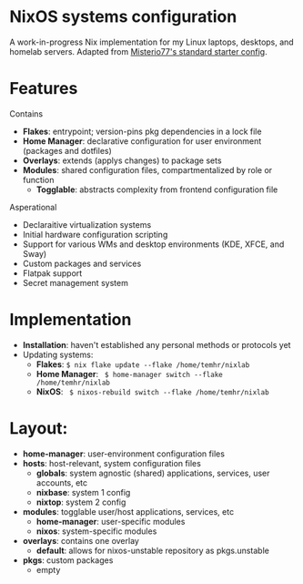 # NixOS systems configuration

A work-in-progress Nix implementation for my Linux laptops, desktops, and homelab servers. Adapted from [Misterio77's standard starter config](https://github.com/Misterio77/nix-starter-configs).

# Features
Contains
- **Flakes**: entrypoint; version-pins pkg dependencies in a lock file
- **Home Manager**: declarative configuration for user environment (packages and dotfiles)
- **Overlays**: extends (applys changes) to package sets
- **Modules**: shared configuration files, compartmentalized by role or function
  - **Togglable**: abstracts complexity from frontend configuration file

Asperational
- Declaraitive virtualization systems
- Initial hardware configuration scripting
- Support for various WMs and desktop environments (KDE, XFCE, and Sway)
- Custom packages and services
- Flatpak support
- Secret management system

# Implementation
- **Installation**: haven't established any personal methods or protocols yet
- Updating systems:
  - **Flakes**: ` $ nix flake update --flake /home/temhr/nixlab `
  - **Home Manager**: ` $ home-manager switch --flake /home/temhr/nixlab`
  - **NixOS**: ` $ nixos-rebuild switch --flake /home/temhr/nixlab`

# Layout:
- **home-manager**: user-environment configuration files
- **hosts**: host-relevant, system configuration files
  - **globals**: system agnostic (shared) applications, services, user accounts, etc
  - **nixbase**: system 1 config
  - **nixtop**: system 2 config
- **modules**: togglable user/host applications, services, etc
  - **home-manager**: user-specific modules
  - **nixos**: system-specific modules
- **overlays**: contains one overlay
  - **default**: allows for nixos-unstable repository as pkgs.unstable
- **pkgs**: custom packages
  - empty
